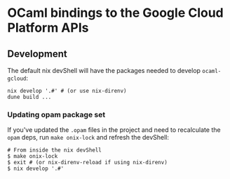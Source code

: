 OCaml bindings to the Google Cloud Platform APIs
================================================

## Development

The default nix devShell will have the packages needed to develop `ocaml-gcloud`:
```
nix develop '.#' # (or use nix-direnv)
dune build ...
```

### Updating opam package set

If you've updated the `.opam` files in the project and need to recalculate the `opam` deps, run `make onix-lock` and refresh the devShell:

```
# From inside the nix devShell
$ make onix-lock
$ exit # (or nix-direnv-reload if using nix-direnv)
$ nix develop '.#'
```
